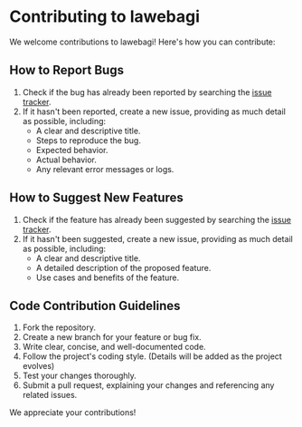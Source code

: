 # Contributing to lawebagi

We welcome contributions to lawebagi! Here's how you can contribute:

## How to Report Bugs

1.  Check if the bug has already been reported by searching the [issue tracker](https://github.com/lawebagi/lawebagi/issues).
2.  If it hasn't been reported, create a new issue, providing as much detail as possible, including:
    *   A clear and descriptive title.
    *   Steps to reproduce the bug.
    *   Expected behavior.
    *   Actual behavior.
    *   Any relevant error messages or logs.

## How to Suggest New Features

1.  Check if the feature has already been suggested by searching the [issue tracker](https://github.com/lawebagi/lawebagi/issues).
2.  If it hasn't been suggested, create a new issue, providing as much detail as possible, including:
    *   A clear and descriptive title.
    *   A detailed description of the proposed feature.
    *   Use cases and benefits of the feature.

## Code Contribution Guidelines

1.  Fork the repository.
2.  Create a new branch for your feature or bug fix.
3.  Write clear, concise, and well-documented code.
4.  Follow the project's coding style. (Details will be added as the project evolves)
5.  Test your changes thoroughly.
6.  Submit a pull request, explaining your changes and referencing any related issues.

We appreciate your contributions!